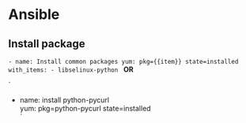 # Ansible

## Install package

`- name: Install common packages
  yum: pkg={{item}} state=installed
  with_items:
    - libselinux-python
`
**OR**

`
- name: install python-pycurl<br />
  yum: pkg=python-pycurl state=installed<br />
`